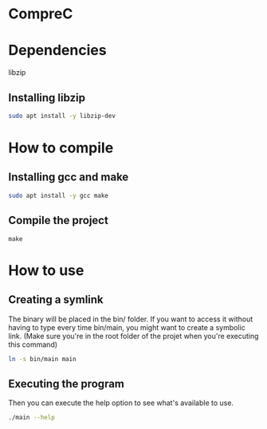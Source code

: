 # CompreC

# Dependencies 
libzip

## Installing libzip

```sh
sudo apt install -y libzip-dev
```

# How to compile

## Installing gcc and make
```sh
sudo apt install -y gcc make
```

## Compile the project
```
make
```

# How to use

## Creating a symlink
The binary will be placed in the bin/ folder. If you want to access it without having to type every time bin/main, you might want to create a symbolic link. (Make sure you're in the root folder of the projet when you're executing this command)
```sh
ln -s bin/main main
```

## Executing the program
Then you can execute the help option to see what's available to use.
```sh
./main --help
```